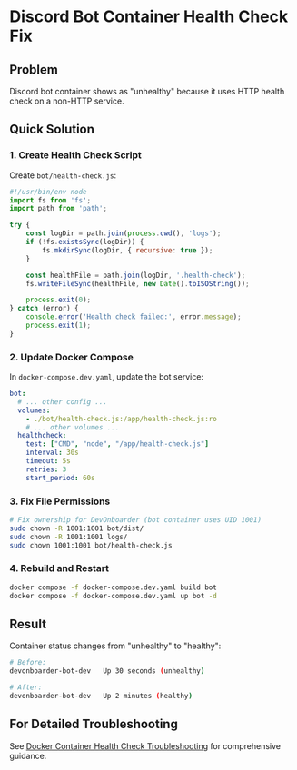 # Discord Bot Container Health Check Fix

## Problem

Discord bot container shows as "unhealthy" because it uses HTTP health check on a non-HTTP service.

## Quick Solution

### 1. Create Health Check Script

Create `bot/health-check.js`:

```javascript
#!/usr/bin/env node
import fs from 'fs';
import path from 'path';

try {
    const logDir = path.join(process.cwd(), 'logs');
    if (!fs.existsSync(logDir)) {
        fs.mkdirSync(logDir, { recursive: true });
    }

    const healthFile = path.join(logDir, '.health-check');
    fs.writeFileSync(healthFile, new Date().toISOString());

    process.exit(0);
} catch (error) {
    console.error('Health check failed:', error.message);
    process.exit(1);
}
```

### 2. Update Docker Compose

In `docker-compose.dev.yaml`, update the bot service:

```yaml
bot:
  # ... other config ...
  volumes:
    - ./bot/health-check.js:/app/health-check.js:ro
    # ... other volumes ...
  healthcheck:
    test: ["CMD", "node", "/app/health-check.js"]
    interval: 30s
    timeout: 5s
    retries: 3
    start_period: 60s
```

### 3. Fix File Permissions

```bash
# Fix ownership for DevOnboarder (bot container uses UID 1001)
sudo chown -R 1001:1001 bot/dist/
sudo chown -R 1001:1001 logs/
sudo chown 1001:1001 bot/health-check.js
```

### 4. Rebuild and Restart

```bash
docker compose -f docker-compose.dev.yaml build bot
docker compose -f docker-compose.dev.yaml up bot -d
```

## Result

Container status changes from "unhealthy" to "healthy":

```bash
# Before:
devonboarder-bot-dev   Up 30 seconds (unhealthy)

# After:
devonboarder-bot-dev   Up 2 minutes (healthy)
```

## For Detailed Troubleshooting

See [Docker Container Health Check Troubleshooting](./DOCKER_CONTAINER_HEALTH_TROUBLESHOOTING.md) for comprehensive guidance.

